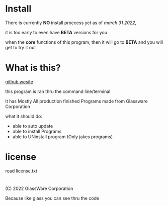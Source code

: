 # Install

There is currently **NO** install proccess yet as of *march 31 2022*, 

it is too early to even have **BETA** versions for you

when the **core** functions of this program, then it will go to **BETA** and you will get to try it out

# What is this?

[github wesite](https://glassware-corporation.github.io/Glassware-launcher/)

this program is ran thru the command line/terminal

It has Mostly All production finished Programs made from Glassware Corporation

what it should do: 

- able to auto update
- able to install Programs
- able to UNinstall program (Only jakes programs)

# license

read license.txt

#

(C) 2022 GlassWare Corporation

Because like glass you can see thru the code

